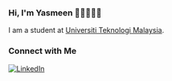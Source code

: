 ### Hi, I'm Yasmeen 👋🏼👩🏼‍💻
I am a student at [Universiti Teknologi Malaysia](https://www.utm.my).

### Connect with Me
<p align="left">
    <a href="https://www.linkedin.com/in/yasmeen-natasha-hafiz-shahrel" target="_blank"><img alt="LinkedIn" src="https://img.shields.io/badge/-yasmeennatasha-blue?style=flat-square&logo=Linkedin&logoColor=white&link=https://www.linkedin.com/in/yasmeen-natasha-hafiz-shahrel/"></a>
</p>

<!--
**yasmeennatasha/yasmeennatasha** is a ✨ _special_ ✨ repository because its `README.md` (this file) appears on your GitHub profile.

Here are some ideas to get you started:

- 🔭 I’m currently working on ...
- 🌱 I’m currently learning ...
- 👯 I’m looking to collaborate on ...
- 🤔 I’m looking for help with ...
- 💬 Ask me about ...
- 📫 How to reach me: ...
- 😄 Pronouns: ...
- ⚡ Fun fact: ...
-->
